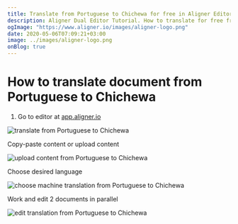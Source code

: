 ```yaml
---
title: Translate from Portuguese to Chichewa for free in Aligner Editor
description: Aligner Dual Editor Tutorial. How to translate for free from Portuguese to Chichewa. Aligner is multilingual document management platform. 
ogImage: "https://www.aligner.io/images/aligner-logo.png"
date: 2020-05-06T07:09:21+03:00
image: ../images/aligner-logo.png
onBlog: true
---
```


# How to translate document from Portuguese to Chichewa

1. Go to editor at [app.aligner.io](https://app.aligner.io "Aligner App web page")

![translate from Portuguese to Chichewa](../aligner-blank-editor.png "translate from Portuguese to Chichewa")

Copy-paste content or upload content

![upload content from Portuguese to Chichewa](../aligner-uploaded-document.png "upload content from Portuguese to Chichewa")

Choose desired language

![choose machine translation from Portuguese to Chichewa](../aligner-language-dropdown.png "choose machine translation from Portuguese to Chichewa")

Work and edit 2 documents in parallel

![edit translation from Portuguese to Chichewa](../aligner-double-sitded-editor.png "edit translation from Portuguese to Chichewa")

